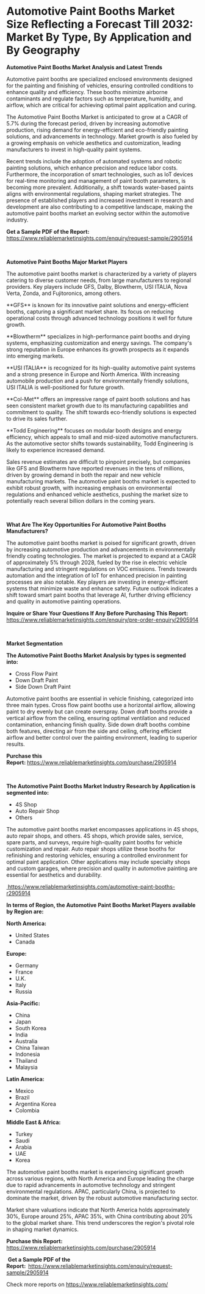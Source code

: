 <p><h1>Automotive Paint Booths Market Size Reflecting a Forecast Till 2032: Market By Type, By Application and By Geography</h1></p><p><strong>Automotive Paint Booths Market Analysis and Latest Trends</strong></p>
<p><p>Automotive paint booths are specialized enclosed environments designed for the painting and finishing of vehicles, ensuring controlled conditions to enhance quality and efficiency. These booths minimize airborne contaminants and regulate factors such as temperature, humidity, and airflow, which are critical for achieving optimal paint application and curing.</p><p>The Automotive Paint Booths Market is anticipated to grow at a CAGR of 5.7% during the forecast period, driven by increasing automotive production, rising demand for energy-efficient and eco-friendly painting solutions, and advancements in technology. Market growth is also fueled by a growing emphasis on vehicle aesthetics and customization, leading manufacturers to invest in high-quality paint systems. </p><p>Recent trends include the adoption of automated systems and robotic painting solutions, which enhance precision and reduce labor costs. Furthermore, the incorporation of smart technologies, such as IoT devices for real-time monitoring and management of paint booth parameters, is becoming more prevalent. Additionally, a shift towards water-based paints aligns with environmental regulations, shaping market strategies. The presence of established players and increased investment in research and development are also contributing to a competitive landscape, making the automotive paint booths market an evolving sector within the automotive industry.</p></p>
<p><strong>Get a Sample PDF of the Report:&nbsp;</strong> <a href="https://www.reliablemarketinsights.com/enquiry/request-sample/2905914?utm_campaign=2531&utm_medium=2&utm_source=Github&utm_content=ia&utm_term=12032025&utm_id=automotive-paint-booths">https://www.reliablemarketinsights.com/enquiry/request-sample/2905914</a></p>
<p>&nbsp;</p>
<p><strong>Automotive Paint Booths Major Market Players</strong></p>
<p><p>The automotive paint booths market is characterized by a variety of players catering to diverse customer needs, from large manufacturers to regional providers. Key players include GFS, Dalby, Blowtherm, USI ITALIA, Nova Verta, Zonda, and Fujitoronics, among others.</p><p>**GFS** is known for its innovative paint solutions and energy-efficient booths, capturing a significant market share. Its focus on reducing operational costs through advanced technology positions it well for future growth.</p><p>**Blowtherm** specializes in high-performance paint booths and drying systems, emphasizing customization and energy savings. The company's strong reputation in Europe enhances its growth prospects as it expands into emerging markets.</p><p>**USI ITALIA** is recognized for its high-quality automotive paint systems and a strong presence in Europe and North America. With increasing automobile production and a push for environmentally friendly solutions, USI ITALIA is well-positioned for future growth.</p><p>**Col-Met** offers an impressive range of paint booth solutions and has seen consistent market growth due to its manufacturing capabilities and commitment to quality. The shift towards eco-friendly solutions is expected to drive its sales further.</p><p>**Todd Engineering** focuses on modular booth designs and energy efficiency, which appeals to small and mid-sized automotive manufacturers. As the automotive sector shifts towards sustainability, Todd Engineering is likely to experience increased demand.</p><p>Sales revenue estimates are difficult to pinpoint precisely, but companies like GFS and Blowtherm have reported revenues in the tens of millions, driven by growing demand in both the repair and new vehicle manufacturing markets. The automotive paint booths market is expected to exhibit robust growth, with increasing emphasis on environmental regulations and enhanced vehicle aesthetics, pushing the market size to potentially reach several billion dollars in the coming years.</p></p>
<p>&nbsp;</p>
<p><strong>What Are The Key Opportunities For Automotive Paint Booths Manufacturers?</strong></p>
<p><p>The automotive paint booths market is poised for significant growth, driven by increasing automotive production and advancements in environmentally friendly coating technologies. The market is projected to expand at a CAGR of approximately 5% through 2028, fueled by the rise in electric vehicle manufacturing and stringent regulations on VOC emissions. Trends towards automation and the integration of IoT for enhanced precision in painting processes are also notable. Key players are investing in energy-efficient systems that minimize waste and enhance safety. Future outlook indicates a shift toward smart paint booths that leverage AI, further driving efficiency and quality in automotive painting operations.</p></p>
<p><strong>Inquire or Share Your Questions If Any Before Purchasing This Report:</strong> <a href="https://www.reliablemarketinsights.com/enquiry/pre-order-enquiry/2905914?utm_campaign=2531&utm_medium=2&utm_source=Github&utm_content=ia&utm_term=12032025&utm_id=automotive-paint-booths">https://www.reliablemarketinsights.com/enquiry/pre-order-enquiry/2905914</a></p>
<p>&nbsp;</p>
<p><strong>Market Segmentation</strong></p>
<p><strong>The Automotive Paint Booths Market Analysis by types is segmented into:</strong></p>
<p><ul><li>Cross Flow Paint</li><li>Down Draft Paint</li><li>Side Down Draft Paint</li></ul></p>
<p><p>Automotive paint booths are essential in vehicle finishing, categorized into three main types. Cross flow paint booths use a horizontal airflow, allowing paint to dry evenly but can create overspray. Down draft booths provide a vertical airflow from the ceiling, ensuring optimal ventilation and reduced contamination, enhancing finish quality. Side down draft booths combine both features, directing air from the side and ceiling, offering efficient airflow and better control over the painting environment, leading to superior results.</p></p>
<p><strong>Purchase this Report:&nbsp;</strong><a href="https://www.reliablemarketinsights.com/purchase/2905914?utm_campaign=2531&utm_medium=2&utm_source=Github&utm_content=ia&utm_term=12032025&utm_id=automotive-paint-booths">https://www.reliablemarketinsights.com/purchase/2905914</a></p>
<p>&nbsp;</p>
<p><strong>The Automotive Paint Booths Market Industry Research by Application is segmented into:</strong></p>
<p><ul><li>4S Shop</li><li>Auto Repair Shop</li><li>Others</li></ul></p>
<p><p>The automotive paint booths market encompasses applications in 4S shops, auto repair shops, and others. 4S shops, which provide sales, service, spare parts, and surveys, require high-quality paint booths for vehicle customization and repair. Auto repair shops utilize these booths for refinishing and restoring vehicles, ensuring a controlled environment for optimal paint application. Other applications may include specialty shops and custom garages, where precision and quality in automotive painting are essential for aesthetics and durability.</p></p>
<p><a href="https://www.reliablemarketinsights.com/automotive-paint-booths-r2905914?utm_campaign=2531&utm_medium=2&utm_source=Github&utm_content=ia&utm_term=12032025&utm_id=automotive-paint-booths">&nbsp;https://www.reliablemarketinsights.com/automotive-paint-booths-r2905914</a></p>
<p><strong>In terms of Region, the Automotive Paint Booths Market Players available by Region are:</strong></p>
<p>
    <p> <strong> North America: </strong>
        <ul>
            <li>United States</li>
            <li>Canada</li>
        </ul>
        </p> 
    <p> <strong> Europe: </strong>
        <ul>
            <li>Germany</li>
            <li>France</li>
            <li>U.K.</li>
            <li>Italy</li>
            <li>Russia</li>
        </ul>
        </p> 
    <p> <strong> Asia-Pacific: </strong>
        <ul>
            <li>China</li>
            <li>Japan</li>
            <li>South Korea</li>
            <li>India</li>
            <li>Australia</li>
            <li>China Taiwan</li>
            <li>Indonesia</li>
            <li>Thailand</li>
            <li>Malaysia</li>
        </ul>
        </p> 
    <p> <strong> Latin America: </strong>
        <ul>
            <li>Mexico</li>
            <li>Brazil</li>
            <li>Argentina Korea</li>
            <li>Colombia</li>
        </ul>
        </p> 
    <p> <strong> Middle East & Africa: </strong>
        <ul>
            <li>Turkey</li>
            <li>Saudi</li>
            <li>Arabia</li>
            <li>UAE</li>
            <li>Korea</li>
        </ul>
    </p>
    </p>
<p><p>The automotive paint booths market is experiencing significant growth across various regions, with North America and Europe leading the charge due to rapid advancements in automotive technology and stringent environmental regulations. APAC, particularly China, is projected to dominate the market, driven by the robust automotive manufacturing sector. </p><p>Market share valuations indicate that North America holds approximately 30%, Europe around 25%, APAC 35%, with China contributing about 20% to the global market share. This trend underscores the region's pivotal role in shaping market dynamics.</p></p>
<p><strong>Purchase this Report: </strong><a href="https://www.reliablemarketinsights.com/purchase/2905914?utm_campaign=2531&utm_medium=2&utm_source=Github&utm_content=ia&utm_term=12032025&utm_id=automotive-paint-booths">https://www.reliablemarketinsights.com/purchase/2905914</a></p>
<p>&nbsp;<strong>Get a Sample PDF of the Report:&nbsp;&nbsp;</strong><a href="https://www.reliablemarketinsights.com/enquiry/request-sample/2905914?utm_campaign=2531&utm_medium=2&utm_source=Github&utm_content=ia&utm_term=12032025&utm_id=automotive-paint-booths">https://www.reliablemarketinsights.com/enquiry/request-sample/2905914</a></p>
<p><strong></strong></p>
<p>Check more reports on <a href="https://www.reliablemarketinsights.com/?utm_campaign=2531&utm_medium=2&utm_source=Github&utm_content=ia&utm_term=12032025&utm_id=automotive-paint-booths">https://www.reliablemarketinsights.com/</a></p>